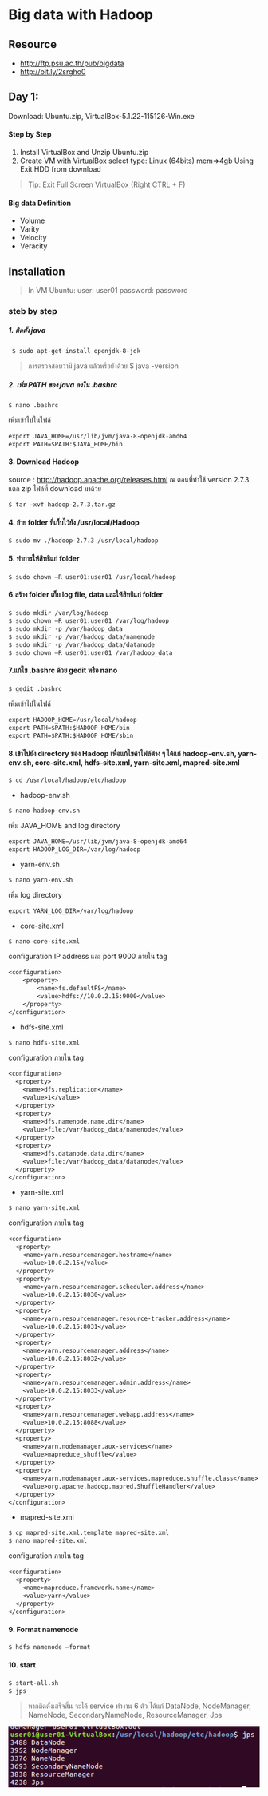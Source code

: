 # Big data with Hadoop 

## Resource
- http://ftp.psu.ac.th/pub/bigdata
- http://bit.ly/2srgho0 

## Day 1:
Download: Ubuntu.zip, VirtualBox-5.1.22-115126-Win.exe

#### Step by Step
1.	Install VirtualBox and Unzip Ubuntu.zip
2.	Create VM with VirtualBox select type: Linux (64bits) mem=>4gb Using Exit HDD from download
>Tip: Exit Full Screen VirtualBox (Right CTRL + F)

#### Big data Definition
- Volume
- Varity
- Velocity
- Veracity


## Installation

>In VM Ubuntu: user: user01 password: password
### steb by step

##### 1. ติดตั้ง java
```
 $ sudo apt-get install openjdk-8-jdk
```
> การตรวจสอบว่ามี java แล้วหรือยังด้วย
> $ java -version

##### 2. เพิ่ม PATH ของ java ลงใน .bashrc
```
$ nano .bashrc
```
เพิ่มเข้าไปในไฟล์
```
export JAVA_HOME=/usr/lib/jvm/java-8-openjdk-amd64
export PATH=$PATH:$JAVA_HOME/bin
```

#### 3. Download Hadoop
source : http://hadoop.apache.org/releases.html
ณ ตอนที่ทำใช้ version 2.7.3
แตก zip ไฟล์ที่ download มาด้วย
```
$ tar –xvf hadoop-2.7.3.tar.gz
```

#### 4. ย้าย folder ที่เก็บไว้ยัง /usr/local/Hadoop
```
$ sudo mv ./hadoop-2.7.3 /usr/local/hadoop
```

#### 5. ทำการให้สิทธิแก่ folder
```
$ sudo chown –R user01:user01 /usr/local/hadoop
```

#### 6.สร้าง folder เก็บ log file, data และให้สิทธิแก่ folder
```
$ sudo mkdir /var/log/hadoop
$ sudo chown –R user01:user01 /var/log/hadoop
$ sudo mkdir -p /var/hadoop_data
$ sudo mkdir -p /var/hadoop_data/namenode
$ sudo mkdir -p /var/hadoop_data/datanode
$ sudo chown –R user01:user01 /var/hadoop_data
```

#### 7.แก้ไข .bashrc ด้วย gedit หรือ nano
```
$ gedit .bashrc
```
เพิ่มเข้าไปในไฟล์
```
export HADOOP_HOME=/usr/local/hadoop
export PATH=$PATH:$HADOOP_HOME/bin
export PATH=$PATH:$HADOOP_HOME/sbin
```

#### 8.เข้าไปยัง directory ของ Hadoop เพื่อแก้ไขค่าไฟล์ต่าง ๆ ได้แก่ hadoop-env.sh, yarn-env.sh, core-site.xml, hdfs-site.xml, yarn-site.xml, mapred-site.xml
```
$ cd /usr/local/hadoop/etc/hadoop
```

- hadoop-env.sh
```
$ nano hadoop-env.sh
```
เพิ่ม JAVA_HOME and log directory
```
export JAVA_HOME=/usr/lib/jvm/java-8-openjdk-amd64
export HADOOP_LOG_DIR=/var/log/hadoop
```

- yarn-env.sh
```
$ nano yarn-env.sh
```
เพิ่ม log directory
```
export YARN_LOG_DIR=/var/log/hadoop
```

- core-site.xml
```
$ nano core-site.xml
```
configuration IP address และ  port 9000 ภายใน tag 
```
<configuration>
    <property>
        <name>fs.defaultFS</name>
        <value>hdfs://10.0.2.15:9000</value>
    </property>
</configuration>
```

- hdfs-site.xml
```
$ nano hdfs-site.xml
```
configuration ภายใน tag 
```
<configuration>
  <property>
    <name>dfs.replication</name>
    <value>1</value>
  </property>
  <property>
    <name>dfs.namenode.name.dir</name>
    <value>file:/var/hadoop_data/namenode</value>
  </property>
  <property>
    <name>dfs.datanode.data.dir</name>
    <value>file:/var/hadoop_data/datanode</value>
  </property>
</configuration>
```

- yarn-site.xml
```
$ nano yarn-site.xml
```
configuration ภายใน tag 
```
<configuration>
  <property>
    <name>yarn.resourcemanager.hostname</name>
    <value>10.0.2.15</value>
  </property>
  <property>
    <name>yarn.resourcemanager.scheduler.address</name>
    <value>10.0.2.15:8030</value>
  </property>
  <property>
    <name>yarn.resourcemanager.resource-tracker.address</name>
    <value>10.0.2.15:8031</value>
  </property>
  <property>
    <name>yarn.resourcemanager.address</name>
    <value>10.0.2.15:8032</value>
  </property>
  <property>
    <name>yarn.resourcemanager.admin.address</name>
    <value>10.0.2.15:8033</value>
  </property>
  <property>
    <name>yarn.resourcemanager.webapp.address</name>
    <value>10.0.2.15:8088</value>
  </property>
  <property>
    <name>yarn.nodemanager.aux-services</name>
    <value>mapreduce_shuffle</value>
  </property>
  <property>
    <name>yarn.nodemanager.aux-services.mapreduce.shuffle.class</name>
    <value>org.apache.hadoop.mapred.ShuffleHandler</value>
  </property>
</configuration>
```

- mapred-site.xml
```
$ cp mapred-site.xml.template mapred-site.xml
$ nano mapred-site.xml
```
configuration ภายใน tag 
```
<configuration>
  <property>
    <name>mapreduce.framework.name</name>
    <value>yarn</value>
  </property>
</configuration>
```
#### 9. Format namenode
```
$ hdfs namenode –format
```

#### 10. start
```
$ start-all.sh
$ jps
```

> หากติดตั้งเสร็จสิ้น จะได้ service ทำงาน 6 ตัว ได้แก่ DataNode, NodeManager, NameNode, SecondaryNameNode, ResourceManager, Jps

![service hadoop](/images/day1-1.png)
